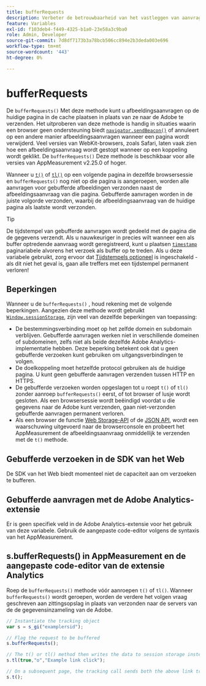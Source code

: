 ```yaml
---
title: bufferRequests
description: Verbeter de betrouwbaarheid van het vastleggen van aanvragen voor het bijhouden van koppelingen voor browsers die de pagina direct verwijderen.
feature: Variables
exl-id: f103deb4-f449-4325-b1a0-23e58a3c9ba0
role: Admin, Developer
source-git-commit: 7d8df7173b3a78bcb506cc894e2b3deda003e696
workflow-type: tm+mt
source-wordcount: '443'
ht-degree: 0%

---
```


# bufferRequests

De `bufferRequests()` Met deze methode kunt u afbeeldingsaanvragen op de huidige pagina in de cache plaatsen in plaats van ze naar de Adobe te verzenden. Het uitproberen van deze methode is handig in situaties waarin een browser geen ondersteuning biedt [`navigator.sendBeacon()`](https://developer.mozilla.org/en-US/docs/Web/API/Navigator/sendBeacon) of annuleert op een andere manier afbeeldingsaanvragen wanneer een pagina wordt verwijderd. Veel versies van WebKit-browsers, zoals Safari, laten vaak zien hoe een afbeeldingsaanvraag wordt gestopt wanneer op een koppeling wordt geklikt. De `bufferRequests()` Deze methode is beschikbaar voor alle versies van AppMeasurement v2.25.0 of hoger.

Wanneer u [`t()`](t-method.md) of [`tl()`](tl-method.md) op een volgende pagina in dezelfde browsersessie en `bufferRequests()` nog niet op die pagina is aangeroepen, worden alle aanvragen voor gebufferde afbeeldingen verzonden naast de afbeeldingsaanvraag van die pagina. Gebufferde aanvragen worden in de juiste volgorde verzonden, waarbij de afbeeldingsaanvraag van de huidige pagina als laatste wordt verzonden.

>[!TIP]
>
>De tijdstempel van gebufferde aanvragen wordt gedeeld met de pagina die de gegevens verzendt. Als u nauwkeuriger in precies wilt wanneer een als buffer optredende aanvraag wordt geregistreerd, kunt u plaatsen [`timestamp`](../page-vars/timestamp.md) paginariabele alvorens het verzoek als buffer op te treden. Als u deze variabele gebruikt, zorg ervoor dat [Tijdstempels optioneel](/help/technotes/timestamps-optional.md) is ingeschakeld - als dit niet het geval is, gaan alle treffers met een tijdstempel permanent verloren!

## Beperkingen

Wanneer u de `bufferRequests()` , houd rekening met de volgende beperkingen. Aangezien deze methode wordt gebruikt [`Window.sessionStorage`](https://developer.mozilla.org/en-US/docs/Web/API/Web_Storage_API), zijn veel van dezelfde beperkingen van toepassing:

* De bestemmingsverbinding moet op het zelfde domein en subdomain verblijven. Gebufferde aanvragen werken niet in verschillende domeinen of subdomeinen, zelfs niet als beide dezelfde Adobe Analytics-implementatie hebben. Deze beperking betekent ook dat u geen gebufferde verzoeken kunt gebruiken om uitgangsverbindingen te volgen.
* De doelkoppeling moet hetzelfde protocol gebruiken als de huidige pagina. U kunt geen gebufferde aanvragen verzenden tussen HTTP en HTTPS.
* De gebufferde verzoeken worden opgeslagen tot u roept `t()` of `tl()` zonder aanroep `bufferRequests()` eerst, of tot browser of lusje wordt gesloten. Als een browsersessie wordt beëindigd voordat u die gegevens naar de Adobe kunt verzenden, gaan niet-verzonden gebufferde aanvragen permanent verloren.
* Als een browser de functie [Web Storage-API](https://developer.mozilla.org/en-US/docs/Web/API/Web_Storage_API) of de [JSON API](https://developer.mozilla.org/en-US/docs/Web/JavaScript/Reference/Global_Objects/JSON), wordt een waarschuwing uitgevoerd naar de browserconsole en probeert het AppMeasurement de afbeeldingsaanvraag onmiddellijk te verzenden met de `t()` methode.

## Gebufferde verzoeken in de SDK van het Web

De SDK van het Web biedt momenteel niet de capaciteit aan om verzoeken te bufferen.

## Gebufferde aanvragen met de Adobe Analytics-extensie

Er is geen specifiek veld in de Adobe Analytics-extensie voor het gebruik van deze variabele. Gebruik de aangepaste code-editor volgens de syntaxis van het AppMeasurement.

## s.bufferRequests() in AppMeasurement en de aangepaste code-editor van de extensie Analytics

Roep de `bufferRequests()` methode vóór aanroepen `t()` of `tl()`. Wanneer `bufferRequests()` wordt geroepen, worden de verdere het volgen vraag geschreven aan zittingsopslag in plaats van verzonden naar de servers van de de gegevensinzameling van de Adobe.

```js
// Instantiate the tracking object
var s = s_gi("examplersid");

// Flag the request to be buffered
s.bufferRequests();

// The t() or tl() method then writes the data to session storage instead of sending it to Adobe
s.tl(true,"o","Example link click");

// On a subsequent page, the tracking call sends both the above link tracking call and the page view call
s.t();
```
